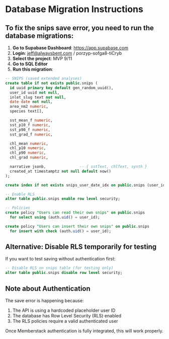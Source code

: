 # Database Migration Instructions

## To fix the snips save error, you need to run the database migrations:

1. **Go to Supabase Dashboard**: https://app.supabase.com
2. **Login**: jeff@alwaysbent.com / porzyp-sofga8-tiCryb
3. **Select the project**: MVP 9/11
4. **Go to SQL Editor**
5. **Run this migration**:

```sql
-- SNIPS (saved extended analyses)
create table if not exists public.snips (
  id uuid primary key default gen_random_uuid(),
  user_id uuid not null,
  inlet_slug text not null,
  date date not null,
  area_nm2 numeric,
  species text[],

  sst_mean_f numeric,
  sst_p10_f numeric,
  sst_p90_f numeric,
  sst_grad_f numeric,

  chl_mean numeric,
  chl_p10 numeric,
  chl_p90 numeric,
  chl_grad numeric,

  narrative jsonb,               -- { sstText, chlText, synth }
  created_at timestamptz not null default now()
);

create index if not exists snips_user_date_idx on public.snips (user_id, date desc);

-- Enable RLS
alter table public.snips enable row level security;

-- Policies
create policy "Users can read their own snips" on public.snips
  for select using (auth.uid() = user_id);

create policy "Users can insert their own snips" on public.snips
  for insert with check (auth.uid() = user_id);
```

## Alternative: Disable RLS temporarily for testing

If you want to test saving without authentication first:

```sql
-- Disable RLS on snips table (for testing only)
alter table public.snips disable row level security;
```

## Note about Authentication

The save error is happening because:
1. The API is using a hardcoded placeholder user ID
2. The database has Row Level Security (RLS) enabled
3. The RLS policies require a valid authenticated user

Once Memberstack authentication is fully integrated, this will work properly.